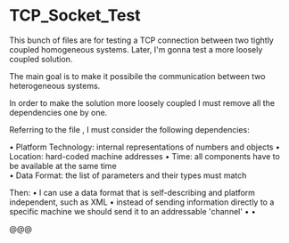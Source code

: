 # TCP_Socket_Test
This bunch of files are for testing a TCP connection between two tightly coupled homogeneous systems. Later, I'm gonna test a more loosely coupled solution. 

The main goal is to make it possibile the communication between two heterogeneous systems.

In order to make the solution more loosely coupled I must remove all the dependencies one by one.

Referring to the file , I must consider the following dependencies:

  • Platform Technology: internal representations of numbers and objects
  • Location: hard-coded machine addresses
  • Time: all components have to be available at the same time  
  • Data Format: the list of parameters and their types must match 
  
Then:
  • I can use a data format that is self-describing and platform independent, such as XML
  • instead of sending information directly to a specific machine we should send it to an addressable 'channel'
  • 
  • 
  
  @@@
